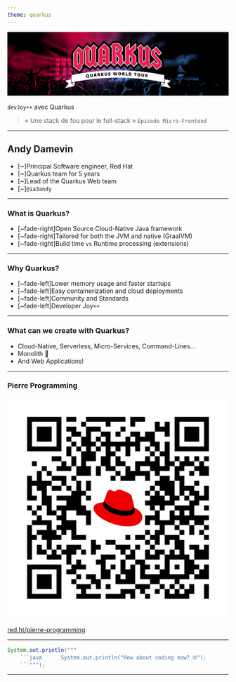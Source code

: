 ```yaml
---
theme: quarkus
---
```

![Quarkus](deck-assets/hero_worldtour.png)  
  
`devJoy++` avec Quarkus

<div class="fragment fade-up">

> « Une stack de fou pour le full-stack »
>`Épisode Micro-Frontend`

</div>

---
  
## Andy Damevin  
  
- [~]Principal Software engineer, Red Hat  
- [~]Quarkus team for 5 years  
- [~]Lead of the Quarkus Web team  
- [~]`@ia3andy`  
  
---
  
### What is Quarkus?  
  
- [~fade-right]Open Source Cloud-Native Java framework  
- [~fade-right]Tailored for both the JVM and native (GraalVM)  
- [~fade-right]Build time `vs` Runtime processing (extensions)  
  
---
  
### Why Quarkus?  
  
- [~fade-left]Lower memory usage and faster startups  
- [~fade-left]Easy containerization and cloud deployments  
- [~fade-left]Community and Standards
- [~fade-left]Developer Joy`++`  
  
---
  
### What can we create with Quarkus?  
  
- Cloud-Native, Serverless, Micro-Services, Command-Lines…  
- Monolith 👻  
- And Web Applications!  
  
---

### Pierre Programming

![](deck-assets/qr-code-pierre-prog.png)<!-- .element height="100%"  -->  
  
[red.ht/pierre-programming](red.ht/pierre-programming)  


---
  
```java  
System.out.println("""  
    ```java      System.out.println("How about coding now? 🤓");  
    ```""");  
```  
  
---
  
